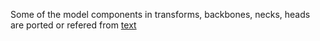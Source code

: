 Some of the model components in transforms, backbones, necks, heads 
are ported or refered from [text](https://github.com/WenmuZhou/PytorchOCR)
